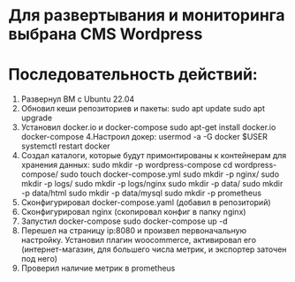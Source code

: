 # Для развертывания и мониторинга выбрана CMS Wordpress
# Последовательность действий:
1. Развернул ВМ с Ubuntu 22.04
2. Обновил кеши репозиториев и пакеты:
sudo apt update
sudo apt upgrade
3. Установил docker.io и docker-compose
sudo apt-get install docker.io docker-compose
4.Настроил докер:
usermod -a -G docker $USER
systemctl restart docker
5. Создал каталоги, которые будут примонтированы к контейнерам для хранения данных:
sudo mkdir -p wordpress-compose
cd wordpress-compose/
sudo touch docker-compose.yml
sudo mkdir -p nginx/
sudo mkdir -p logs/
sudo mkdir -p logs/nginx
sudo mkdir -p data/
sudo mkdir -p data/html
sudo mkdir -p data/mysql
sudo mkdir -p prometheus
6. Cконфигурировал docker-compose.yaml (добавил в репозиторий)
7. Cконфигурировал nginx (скопировал конфиг в папку nginx)
8. Запустил docker-compose
sudo docker-compose up -d
9. Перешел на страницу ip:8080 и произвел первоначальную настройку. Установил плагин woocommerce, активировал его  (интернет-магазин, для большего числа метрик, и экспортер заточен под него)
10. Проверил наличие метрик в prometheus
